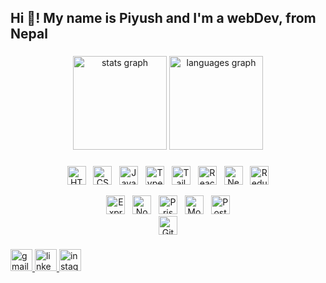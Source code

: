 <h2 align="left">Hi 👋! My name is Piyush and I'm a webDev, from Nepal</h2>

###
<div align="center">
  <img src="https://github-readme-stats.vercel.app/api?username=PiyuSX&hide_title=false&hide_rank=false&show_icons=true&include_all_commits=true&count_private=true&disable_animations=false&theme=dracula&locale=en&hide_border=false" height="150" alt="stats graph"  />
  <img src="https://github-readme-stats.vercel.app/api/top-langs?username=PiyuSX&locale=en&hide_title=false&layout=compact&card_width=320&langs_count=5&theme=dracula&hide_border=false" height="150" alt="languages graph"  />
</div>


###
<div align="center">
  <!-- Frontend -->
  <img src="https://cdn.jsdelivr.net/gh/devicons/devicon/icons/html5/html5-original.svg" height="30" alt="HTML5" />&nbsp;&nbsp;
  <img src="https://cdn.jsdelivr.net/gh/devicons/devicon/icons/css3/css3-original.svg" height="30" alt="CSS3" />&nbsp;&nbsp;
  <img src="https://cdn.jsdelivr.net/gh/devicons/devicon/icons/javascript/javascript-original.svg" height="30" alt="JavaScript" />&nbsp;&nbsp;
  <img src="https://cdn.jsdelivr.net/gh/devicons/devicon/icons/typescript/typescript-original.svg" height="30" alt="TypeScript" />&nbsp;&nbsp;
  <img src="https://cdn.simpleicons.org/tailwindcss/06B6D4" height="30" alt="TailwindCSS" />&nbsp;&nbsp;
  <img src="https://cdn.jsdelivr.net/gh/devicons/devicon/icons/react/react-original.svg" height="30" alt="React" />&nbsp;&nbsp;
  <img src="https://cdn.jsdelivr.net/gh/devicons/devicon/icons/nextjs/nextjs-original.svg" height="30" alt="Next.js" />&nbsp;&nbsp;
  <img src="https://cdn.jsdelivr.net/gh/devicons/devicon/icons/redux/redux-original.svg" height="30" alt="Redux" />

  <br>

  <!-- Backend -->
  <img src="https://cdn.simpleicons.org/express/FFFFFF" height="30" alt="Express" />&nbsp;&nbsp;
  <img src="https://cdn.simpleicons.org/nodedotjs/339933" height="30" alt="Node.js" />&nbsp;&nbsp;
  <img src="https://cdn.jsdelivr.net/gh/devicons/devicon/icons/prisma/prisma-original.svg" height="30" alt="Prisma" />&nbsp;&nbsp;
  <img src="https://cdn.jsdelivr.net/gh/devicons/devicon/icons/mongodb/mongodb-original.svg" height="30" alt="MongoDB" />&nbsp;&nbsp;
  <img src="https://cdn.simpleicons.org/postgresql/336791" height="30" alt="PostgreSQL" />
  <br>
  <img src="https://cdn.jsdelivr.net/gh/devicons/devicon/icons/git/git-original.svg" height="30" alt="Git" />
</div>





###

<div align="left">
  <a href="mailto:iam@jrpiyush.me" target="_blank">
    <img src="https://img.shields.io/static/v1?message=Gmail&logo=gmail&label=&color=D14836&logoColor=white&labelColor=&style=for-the-badge" height="35" alt="gmail logo"  />
  </a>
  <a href="https://www.linkedin.com/in/piyush-rajbanshi-576120354/" target="_blank">
    <img src="https://img.shields.io/static/v1?message=LinkedIn&logo=linkedin&label=&color=0077B5&logoColor=white&labelColor=&style=for-the-badge" height="35" alt="linkedin logo"  />
  </a>
  <a href="https://www.instagram.com/devpiyush.js/" target="_blank">
    <img src="https://img.shields.io/static/v1?message=Instagram&logo=instagram&label=&color=E4405F&logoColor=white&labelColor=&style=for-the-badge" height="35" alt="instagram logo"  />
  </a>
</div>

###


